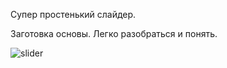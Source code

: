 Супер простенький слайдер.

Заготовка основы. Легко разобраться и понять.


![slider](img/slider.gif)
